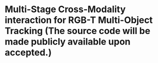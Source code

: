 # Multi-Stage Cross-Modality interaction for RGB-T Multi-Object Tracking  (The source code will be made publicly available upon accepted.)
